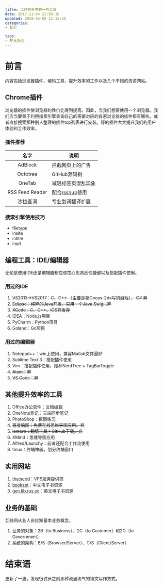 ```yaml
---
title: 工作开发中的一些工具
date: 2017-11-04 22:08:10
updated: 2019-05-08 12:12:45
categories:
- 其它

tags:
- 开发总结
---
```

# 前言
内容包括浏览器插件、编码工具、提升效率的工作以及几个不错的资源网站。

<!-- more -->
## Chrome插件
浏览器的插件使浏览器的性价比得到提高。因此，当我们想要使用一个浏览器。我们应当要善于利用搜索引擎查询自己的需要对应的各家浏览器的插件都有哪些。或者直接搜索那种别人整理的插件top列表进行安装。好的插件大大提升我们的用户体验和工作效率。

### 插件推荐

| 名字 | 说明 |
| :--------: | -------- |
| AdBlock | 拦截网页上的广告 |
|Octotree|GitHub源码树|
|OneTab|减轻标签页混乱现象|
|RSS Feed Reader|配合[rsshub](https://docs.rsshub.app/)使用|
|沙拉查词|专业划词翻译扩展|

### 搜索引擎使用技巧
- filetype
- insite
- intitle
- inurl

## 编程工具：IDE/编辑器
无论是使用IDE还是编辑器都应该花心思熟悉快捷键以及搭配插件使用。
### 用过的IDE
1. ~~VS2013->VS2017：C、C++ （主要是拿Cocos-2dx写的游戏）、 C# 弃~~
2. ~~Eclipse：纯粹的Java开发，只用一个Java Swig...弃~~
3. ~~XCode：C、C++、iOS开发弃~~
4. IDEA：Node.js项目
5. PyCharm：Python项目
6. Goland：Go项目

### 用过的编辑器
1. Notepad++：win上使用，兼容Matlab文件最好
2. Sublime Text 3：搭配插件使用
3. Vim：搭配插件使用，推荐NerdTree + TagBarToggle
4. ~~Atom：弃~~
5. ~~VS Code：弃~~

## 其他提升效率的工具
1. Office办公软件：文档编辑
2. OneNote笔记：三端同步笔记
3. PhotoShop：抠图练习
4. ~~百度脑图：免费在线思维导图应用。弃~~
5. ~~lantern：翻墙工具！GitHub下载。弃~~
6. XMind：思维导图应用
7. Alfred/Launchy：前者还配合工作流使用
8. tmux：终端神器，划分终端窗口

## 实用网站
1. [thatseed](https://www.thatseed.org/)：VPS服务提供商
2. [bookset](https://bookset.me/)：中文电子书资源
3. [gen.lib.rus.ec](http://gen.lib.rus.ec/)：英文电子书资源

## 业务的基础
互联网从业人员应知基本业务概念。
1. 业务的对象：2B（to Business）、2C（to Customer）和2G（to Government）
2. 系统的架构：B/S（Browser/Server）、C/S（Client/Server）

# 结束语
更新了一波，发现很讨厌之前那种流里流气的博文写作方式。